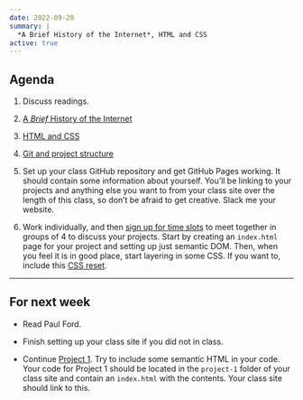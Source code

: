 ```yaml
---
date: 2022-09-20
summary: |
  *A Brief History of the Internet*, HTML and CSS
active: true
---
```



## Agenda

1. Discuss readings.
  
2. [A *Brief* History of the Internet](https://docs.google.com/presentation/d/1X4WGz1pM-7e_H3LYtLuXE6DOubdJWutSpBgix3B3Le0/edit?usp=sharing)

3. [HTML and CSS](https://docs.google.com/presentation/d/1rG2oAekaN15hVS_GesqGp1LwjEEdruYCZC5h1AhClXY/edit?usp=sharing)

4. [Git and project structure](https://docs.google.com/presentation/d/19DmXf-1datXVRUU6PS2C50UJBxhRgP00yiYArbY4g4g/edit?usp=sharing)

5. Set up your class GitHub repository and get GitHub Pages working. It should contain some information about yourself. You’ll be linking to your projects and anything else you want to from your class site over the length of this class, so don’t be afraid to get creative. Slack me your website.

6. Work individually, and then [sign up for time slots](https://docs.google.com/spreadsheets/d/1aKYC62G33C3cRihnkBeMfyp4AWqv8ZuU6QfkiJxL5ug/edit?usp=sharing) to meet together in groups of 4 to discuss your projects. Start by creating an `index.html` page for your project and setting up just semantic DOM. Then, when you feel it is in good place, start layering in some CSS. If you want to, include this [CSS reset](https://core-interaction.github.io/assets/styles/reset.css).



------------



## For next week


* Read Paul Ford.

* Finish setting up your class site if you did not in class.

* Continue [Project 1](/projects/#project-1-world-as-source). Try to include some semantic HTML in your code. Your code for Project 1 should be located in the `project-1` folder of your class site and contain an `index.html` with the contents. Your class site should link to this.